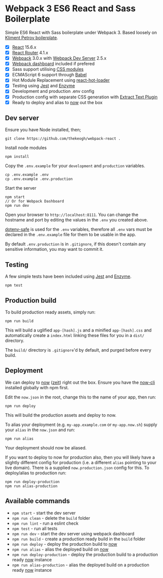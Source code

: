 # Webpack 3 ES6 React and Sass Boilerplate

Simple ES6 React with Sass boilerplate under Webpack 3. Based loosely on [Kliment Petrov boilerplate](https://github.com/KleoPetroff/react-webpack-boilerplate).

- [x] [React](https://facebook.github.io/react/) 15.6.x
- [x] [React Router](https://reacttraining.com/react-router/) 4.1.x
- [x] [Webpack](https://webpack.github.io/) 3.0.x with [Webpack Dev Server](https://webpack.github.io/docs/webpack-dev-server.html) 2.5.x
- [x] [Webpack dashboard](https://github.com/FormidableLabs/webpack-dashboard) included if prefered
- [x] Sass support utilising [CSS modules](https://css-modules.github.io/webpack-demo/)
- [x] ECMAScript 6 support through [Babel](https://babeljs.io/)
- [x] Hot Module Replacement using [react-hot-loader](https://github.com/gaearon/react-hot-loader)
- [x] Testing using [Jest](https://facebook.github.io/jest) and [Enzyme](https://github.com/airbnb/enzyme)
- [x] Development and production .env config
- [x] Production config with separate CSS generation with [Extract Text Plugin](https://github.com/webpack-contrib/extract-text-webpack-plugin)
- [x] Ready to deploy and alias to [now](https://github.com/zeit/now-cli) out the box

## Dev server

Ensure you have Node installed, then;

	git clone https://github.com/thekeogh/webpack-react .
	
Install node modules

	npm install
	
Copy the `.env.example` for your `development` and `production` variables.

	cp .env.example .env
	cp .env.example .env.production
	
Start the server

	npm start
	// Or for Webpack Dashboard
	npm run dev
	
Open your browser to `http://localhost:8111`. You can change the hostname and port by editing the values in the `.env` you created above.

[dotenv-safe](https://www.npmjs.com/package/dotenv-safe) is used for the `.env` variables, therefore all `.env` vars must be declared in the `.env.example` file for them to be usable in the app.

By default `.env.production` is in `.gitignore`, if this doesn't contain any sensitive information, you may want to commit it.

## Testing

A few simple tests have been included using [Jest](https://facebook.github.io/jest) and [Enzyme](https://github.com/airbnb/enzyme).

	npm test

## Production build

To build production ready assets, simply run:

	npm run build
	
This will build a uglified `app-[hash].js` and a minified `app-[hash].css` and automatically create a `index.html` linking these files for you in a `dist/` directory.

The `build/` directory is `.gitignore`'d by default, and purged before every build.

## Deployment

We can deploy to [now](https://github.com/zeit/now-cli) ([zeit](https://zeit.co/)) right out the box. Ensure you have the [now-cli](https://www.npmjs.com/package/now) installed globally with npm first.

Edit the `now.json` in the root, change this to the name of your app, then run:

	npm run deploy
	
This will build the production assets and deploy to now. 

To alias your deployment (e.g. `my-app.example.com` or `my-app.now.sh`) supply your `alias` in the `now.json` and run:

	npm run alias
	
Your deployment should now be aliased.

If you want to deploy to now for production also, then you will likely have a slightly different config for production (i.e. a different `alias` pointing to your live domain). There is a supplied `now.production.json` config for this. To deploy/alias to production run:

	npm run deploy-production
	npm run alias-production

## Available commands

- `npm start` - start the dev server
- `npm run clean` - delete the `build` folder
- `npm run lint` - run a eslint check
- `npm test` - run all tests
- `npm run dev` - start the dev server using webpack dashboard
- `npm run build` - create a production ready build in the `build` folder
- `npm run deploy` - deploy the production build to [now](https://github.com/zeit/now-cli)
- `npm run alias` - alias the deployed build on [now](https://github.com/zeit/now-cli)
- `npm run deploy-production` - deploy the production build to a production ready [now](https://github.com/zeit/now-cli) instance
- `npm run alias-production` - alias the deployed build on a production ready [now](https://github.com/zeit/now-cli) instance


